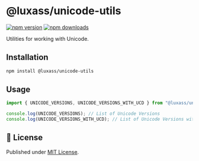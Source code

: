 # @luxass/unicode-utils

[![npm version][npm-version-src]][npm-version-href]
[![npm downloads][npm-downloads-src]][npm-downloads-href]

Utilities for working with Unicode.

## Installation

```bash
npm install @luxass/unicode-utils
```

## Usage

```ts
import { UNICODE_VERSIONS, UNICODE_VERSIONS_WITH_UCD } from "@luxass/unicode-utils";

console.log(UNICODE_VERSIONS); // List of Unicode Versions
console.log(UNICODE_VERSIONS_WITH_UCD); // List of Unicode Versions with UCD
```

## 📄 License

Published under [MIT License](./LICENSE).

<!-- Badges -->

[npm-version-src]: https://img.shields.io/npm/v/@luxass/unicode-utils?style=flat&colorA=18181B&colorB=4169E1
[npm-version-href]: https://npmjs.com/package/@luxass/unicode-utils
[npm-downloads-src]: https://img.shields.io/npm/dm/@luxass/unicode-utils?style=flat&colorA=18181B&colorB=4169E1
[npm-downloads-href]: https://npmjs.com/package/@luxass/unicode-utils
